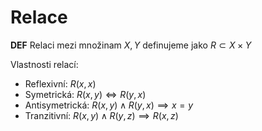 # Relace

**DEF** Relaci mezi množinam $X, Y$ definujeme jako $R \subset X \times Y$

Vlastnosti relací:

* Reflexivní: $R(x,x)$
* Symetrická: $R(x,y) \iff R(y,x)$
* Antisymetrická: $R(x,y) \land R(y,x) \implies x=y$
* Tranzitivní: $R(x,y) \land R(y,z) \implies R(x,z)$



